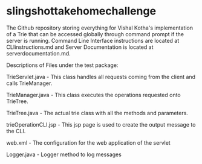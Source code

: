 # slingshottakehomechallenge
The Github repository storing everything for Vishal Kotha's implementation of a Trie that can be accessed globally through command prompt if the server is running. Command Line Interface instructions are located at CLIinstructions.md and Server Documentation is located at serverdocumentation.md. 

Descriptions of Files under the test package:

TrieServlet.java - This class handles all requests coming from the client and calls TrieManager.

TrieManager.java - This class executes the operations requested onto TrieTree.

TrieTree.java - The actual trie class with all the methods and parameters.

trieOperationCLI.jsp - This jsp page is used to create the output message to the CLI.

web.xml - The configuration for the web application of the servlet

Logger.java - Logger method to log messages
